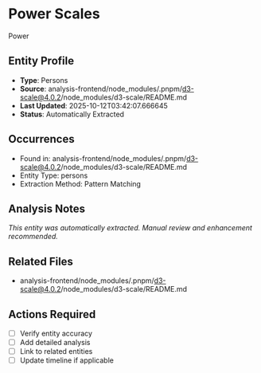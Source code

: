 # Power Scales

Power

## Entity Profile
- **Type**: Persons
- **Source**: analysis-frontend/node_modules/.pnpm/d3-scale@4.0.2/node_modules/d3-scale/README.md
- **Last Updated**: 2025-10-12T03:42:07.666645
- **Status**: Automatically Extracted

## Occurrences
- Found in: analysis-frontend/node_modules/.pnpm/d3-scale@4.0.2/node_modules/d3-scale/README.md
- Entity Type: persons
- Extraction Method: Pattern Matching

## Analysis Notes
*This entity was automatically extracted. Manual review and enhancement recommended.*

## Related Files
- analysis-frontend/node_modules/.pnpm/d3-scale@4.0.2/node_modules/d3-scale/README.md

## Actions Required
- [ ] Verify entity accuracy
- [ ] Add detailed analysis
- [ ] Link to related entities
- [ ] Update timeline if applicable
